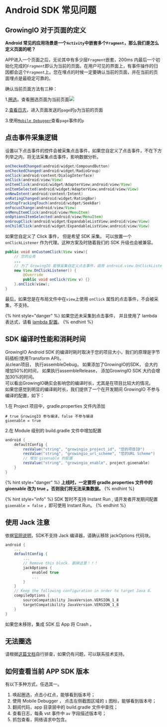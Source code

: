 # Android SDK 常见问题

## GrowingIO 对于页面的定义

**Android 常见的应用场景是一个`Activity`中嵌套多个`Fragment`，那么我们是怎么定义页面的呢？**

APP进入一个页面之后，无论其中有多少层`Fragment`嵌套，200ms 内最后一个初始化完成的`Fragment`即认为当前的页面。在用户可见的界面上，有事件操作的归因都会这个`Fragment`上。您在埋点的时候一定要确认当前的页面，并在当前的页面埋点是最稳定可靠的。

确认当前页面方法有三种：

1.[圈选](../../data-definition/circle/app/)，查看圈选页面为当前页面![](https://docs.growingio.com/.gitbook/assets/-LGNxeGABUADKiTWTaEM-LI58sGTg1USJzrnTVZD-LI5KdIC78J2Y7tfdBp2image.png)

2.[查看日志](android-sdk.md#setdebugmode)，进入页面发送的`page`的`p`为当前的页面

3.使用[`Mobile Debugger`](../growingio-debugger/#growingio-mobile-debugger)查看`page`事件的`p`



## 点击事件采集逻辑

设置以下点击事件的控件会被采集点击事件，如果您自定义了点击事件，不在下方列举之内，将无法采集点击事件，影响数据分析。

```java
onCheckedChanged(android/widget/CompoundButton)
onCheckedChanged(android/widget/RadioGroup)
onClick(android/content/DialogInterface)
onClick(android/view/View)
onItemClick(android/widget/AdapterView;android/view/View)
onItemSelected(android/widget/AdapterView;android/view/View)
onNewIntent(android/content/Intent)
onRatingChanged(android/widget/RatingBar)
onStopTrackingTouch(android/widget/SeekBar)
onFocusChange(android/view/View)
onMenuItemClick(android/view/MenuItem)
onOptionsItemSelected(android/view/MenuItem)
onGroupClick(android/widget/ExpandableListView;android/view/View)
onChildClick(android/widget/ExpandableListView;android/view/View)
```

如果您自定义了 Click 事件， 但是希望 SDK 采集。 可以放置一个 `onClickListener` 作为代理。这种方案及时随着我们的 SDK 升级也会被兼容。

```java
public void onCustomClick(View view){
	// 您的业务
	...	
	// 为了 GrowingIO 能够采集自定义点击事件，调用 android.view.OnClickListener
    new View.OnClickListener() {
        @Override
        public void onClick(View v) {}
    }.onClick(view);
}
```

最后，如果您是在布局文件中在`view`上使用 `onClick` 属性的点击事件，不会被采集，不支持。

{% hint style="danger" %}
如果您还未采集到点击事件， 并且使用了 lambda 表达式，请看 [lambda 配置](android-sdk.md#5-lambda-biao-da-shi-zhi-chi-pei-zhi-xiang)。
{% endhint %}



## SDK 编译时性能和消耗时间

GrowingIO Android SDK 的编译时耗时取决于您的项目大小，我们的原理是字节码插桩\(使用Transform API\)。  
从clean项目， 执行assembleDebug， 如果添加了GrowingIO的SDK， 会大约增加50%的时间， 如果执行assembleRelease， 添加GrowingIO SDK 大约会增加30%的时间。   
可以看出GrowingIO确实会影响您的编译时长，尤其是在项目比较大的情况。  
如果您感觉到明显的编译耗时长，我们提供了一个在开发期间 GrowingIO 不参与编译的配置，如下：

1.在 Project 项目中，gradle.properties 文件内添加

```text
# true GrowingIO 参与编译，false 不参与编译
gioenable = true
```

2.在 Module 级别的 build.gradle 文件中增加配置 

```groovy
android {
    defaultConfig {
        resValue("string", "growingio_project_id", "您的项目ID")
        resValue("string", "growingio_url_scheme", "您的URL Scheme")
        // 增加 gioenable 的配置
        resValue("string", "growingio_enable", project.gioenable)
    }
}
```

{% hint style="danger" %}
**上线时，一定要将 gradle.properties 文件中的 gioenable 改为 true 。否则我们将无法采集数据。**
{% endhint %}

{% hint style="info" %}
SDK 暂时不支持 Instant Run , 请开发者开发期间配置 `gioenable = false` ，即可使用 Instant Run。
{% endhint %}



## 使用 Jack 注意

依据[官网说明](https://developer.android.com/studio/write/java8-support#migrate)，SDK不支持 Jack 编译器，请确认移除 jackOptions 代码块。

```groovy
android {
    ...
    defaultConfig {
        ...
        // Remove this block. 删掉这里！！！
        jackOptions {
            enabled true
            ...
        }
    }
    // Keep the following configuration in order to target Java 8.
    compileOptions {
        sourceCompatibility JavaVersion.VERSION_1_8
        targetCompatibility JavaVersion.VERSION_1_8
    }
}
```

如果您未移除，集成 SDK 后 App 将 Crash 。



## 无法圈选

请根据[这篇文档](../../faq/faq-circle.md#3-sao-miao-quan-xuan-er-wei-ma-dan-shi-wu-fa-zheng-chang-quan-xuan)自行排查，如果仍有问题，可以联系技术支持。



## 如何查看当前 APP SDK 版本

有以下多种方式，任选其一。

1. 唤起圈选，点击小红点，能够看到版本号；
2. 使用 Mobile Debugger ， 点击左侧截图区域的 `i` 图标，能够看到版本号；
3. 翻阅代码，app 目录层中的 build.gradle 文件中查找；
4. 查看日志，每条 vst 事件中 `av` 字段描述版本号；
5. 抓包查看，网络请求中包含。



